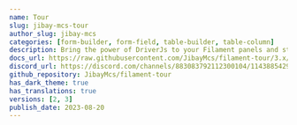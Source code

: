 ```yaml
---
name: Tour
slug: jibay-mcs-tour
author_slug: jibay-mcs
categories: [form-builder, form-field, table-builder, table-column]
description: Bring the power of DriverJs to your Filament panels and start a tour to let your users discover your dashboard !
docs_url: https://raw.githubusercontent.com/JibayMcs/filament-tour/3.x/README.md
discord_url: https://discord.com/channels/883083792112300104/1143885429700050984
github_repository: JibayMcs/filament-tour
has_dark_theme: true
has_translations: true
versions: [2, 3]
publish_date: 2023-08-20
---
```


